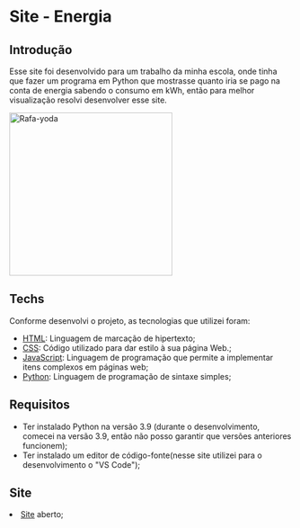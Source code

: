 # Site - Energia
## Introdução 
Esse site foi desenvolvido para um trabalho da minha escola, 
onde tinha que fazer um programa em Python que mostrasse quanto iria se pago na conta de energia sabendo o consumo em kWh, 
então para melhor visualização resolvi desenvolver esse site.

<img alt="Rafa-yoda" height="290" width="290" src="https://media.discordapp.net/attachments/855990286756347915/883350398935662612/Webp.net-gifmaker_1.gif">
</div>

## Techs
Conforme desenvolvi o projeto, as tecnologias que utilizei foram:
<ul>
<li><a href="https://developer.mozilla.org/pt-BR/docs/Web/HTML">HTML</a>: Linguagem de marcação de hipertexto;</li>
<li><a href="https://developer.mozilla.org/pt-BR/docs/Web/CSS">CSS</a>: Código utilizado para dar estilo à sua página Web.;</li>
<li><a href="https://developer.mozilla.org/pt-BR/docs/Web/JavaScript">JavaScript</a>: Linguagem de programação que permite a implementar itens complexos em páginas web;</li>
<li><a href="https://www.python.org">Python</a>: Linguagem de programação de sintaxe simples;</li>
</ul>

## Requisitos
<ul>
<li>Ter instalado Python na versão 3.9 (durante o desenvolvimento, comecei na versão 3.9, então não posso garantir que versões anteriores funcionem);</li>
<li>Ter instalado um editor de código-fonte(nesse site utilizei para o desenvolvimento o "VS Code");</li>
</ul>

## Site
<ur>
  <li><a href="https://programa-de-energia.000webhostapp.com">Site</a> aberto;</li>
</ur>
